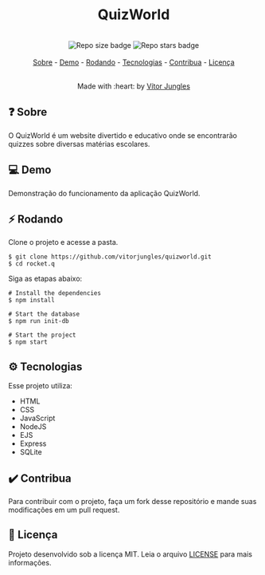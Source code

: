 <div align="center">
  <h1 align="center">QuizWorld</h1>
  <br>
  <img src="https://img.shields.io/github/repo-size/vitorjungles/quizworld" alt="Repo size badge" />
  <img src="https://img.shields.io/github/stars/vitorjungles/quizworld" alt="Repo stars badge" />
  <br>
  <br>
  <a href="#-sobre">Sobre</a> -
  <a href="#-demo">Demo</a> -
  <a href="#-rodando">Rodando</a> -
  <a href="#gear-tecnologias">Tecnologias</a> -
  <a href="#heavy_check_mark-contribua">Contribua</a> -
  <a href="#-licença">Licença</a>
  <br>
  <br>

  <p>Made with :heart: by <a href="https://github.com/vitorjungles">Vítor Jungles</a></p>
</div>

## ❓ Sobre

O QuizWorld é um website divertido e educativo onde se encontrarão quizzes sobre diversas matérias escolares.

## 💻 Demo

Demonstração do funcionamento da aplicação QuizWorld.

## ⚡ Rodando

Clone o projeto e acesse a pasta.

```
$ git clone https://github.com/vitorjungles/quizworld.git
$ cd rocket.q
```

Siga as etapas abaixo:

```
# Install the dependencies
$ npm install

# Start the database
$ npm run init-db

# Start the project
$ npm start
```

## :gear: Tecnologias

Esse projeto utiliza:
- HTML
- CSS
- JavaScript
- NodeJS
- EJS
- Express
- SQLite

## :heavy_check_mark: Contribua

Para contribuir com o projeto, faça um fork desse repositório e mande suas modificações em um pull request.

## 📝 Licença

Projeto desenvolvido sob a licença MIT. Leia o arquivo [LICENSE](https://github.com/vitorjungles/quizworld/blob/master/LICENSE) para mais informações.

